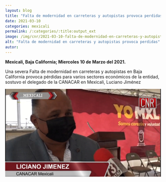 ```yaml
---
layout: blog
title: "Falta de modernidad en carreteras y autopistas provoca perdidas"
date: 2021-03-10
categories: mexicali
permalink: /:categories/:title:output_ext
image: /img/cnr/2021-03-10-falta-de-modernidad-en-carreteras-y-autopistas.jpg
alt: "Falta de modernidad en carreteras y autopistas provoca perdidas"
autor:
---
```


**Mexicali, Baja California; Miercoles 10 de Marzo del 2021.** 

Una severa Falta de modernidad en carreteras y autopistas en Baja California provoca pérdidas para varios sectores económicos de la entidad, sostuvo el delegado de la CANACAR en Mexicali, Luciano Jiménez

<div id="carouselExampleSlidesOnly" class="carousel slide" data-ride="carousel">
  <div class="carousel-inner">
    <div class="carousel-item active">
       <img class="d-block w-100" src="/img/cnr/2021-03-10-falta-de-modernidad-en-carreteras-y-autopistas.jpg" loading="lazy"  alt="Falta de modernidad en carreteras y autopistas provoca perdidas">
    </div>
  </div>
</div>